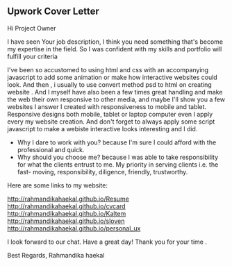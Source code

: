 ## Upwork Cover Letter


Hi Project Owner

I have seen Your job description, I think you need something that's become my expertise in the field. So I was confident with my skills and portfolio will fulfill your criteria

I've been so accustomed to using html and css with an accompanying javascript to add some animation or make how interactive websites could look. And then , i usually to use convert method psd to html on creating website . And I myself have also been a few times great handling and make the web their own responsive to other media, and maybe I'll show you a few websites I answer I created with responsiveness to mobile and tablet. Responsive designs both mobile, tablet or laptop computer even I apply every my website creation. And don't forget to always apply some script javascript to make a webiste interactive looks interesting and I did.

- Why I dare to work with you? because I'm sure I could afford with the professional and quick.
- Why should you choose me? because I was able to take responsibility for what the clients entrust to me. My priority in serving clients i.e. the fast- moving, responsibility, diligence, friendly, trustworthy.

Here are some links to my website:

http://rahmandikahaekal.github.io/Resume
http://rahmandikahaekal.github.io/cvcard
http://rahmandikahaekal.github.io/Kaltem
http://rahmandikahaekal.github.io/sloven
http://rahmandikahaekal.github.io/personal_ux

I look forward to our chat. Have a great day! 
Thank you for your time . 

Best Regards, 
Rahmandika haekal